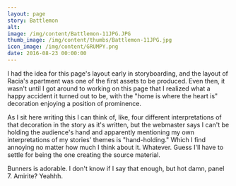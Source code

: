 ```yaml
---
layout: page
story: Battlemon
alt:
image: /img/content/Battlemon-11JPG.JPG
thumb_image: /img/content/thumbs/Battlemon-11JPG.jpg
icon_image: /img/content/GRUMPY.png
date: 2016-08-23 00:00:00
---
```



I had the idea for this page's layout early in storyboarding, and the layout of Racia's apartment was one of the first assets to be produced. Even then, it wasn't until I got around to working on this page that I realized what a happy accident it turned out to be, with the "home is where the heart is" decoration enjoying a position of prominence.

As I sit here writing this I can think of, like, four different interpretations of that decoration in the story as it's written, but the webmaster says I can't be holding the audience's hand and apparently mentioning my own interpretations of my stories' themes is "hand-holding." Which I find annoying no matter how much I think about it. Whatever. Guess I'll have to settle for being the one creating the source material.

Bunners is adorable. I don't know if I say that enough, but hot damn, panel 7. Amirite? Yeahhh.